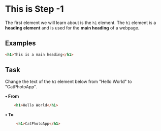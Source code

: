 # This is Step -1

The first element we will learn about is the `h1` element. The `h1` element is a **heading element** and is used for the **main heading** of a webpage.

## Examples

```HTML
<h1>This is a main heading</h1>
```

## Task

Change the text of the `h1` element below from "Hello World" to "CatPhotoApp".

**• From**

```HTML
    <h1>Hello World</h1>
```

**• To**
```HTML
     <h1>CatPhotoApp</h1>
```
